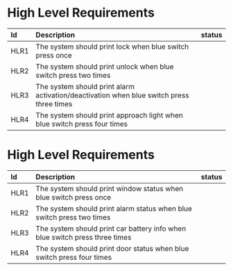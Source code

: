 # High Level Requirements
| Id          |  Description  |    status  |
| :--        | :--          |   :--     |
| HLR1        | The system should print lock when blue switch press once     |  |
| HLR2        | The system should print unlock when blue switch press two times |  |
| HLR3        | The system should print alarm activation/deactivation when blue switch press three times |  |
| HLR4        | The system should print approach light when blue switch press four times |  |



# High Level Requirements
| Id          |  Description  |    status  |
| :--       | :--          |   :--     |
| HLR1        | The system should print window status when blue switch press once     |  |
| HLR2        | The system should print alarm status when blue switch press two times |  |
| HLR3        | The system should print car battery info when blue switch press three times |  |
| HLR4        | The system should print door status when blue switch press four times |  |


